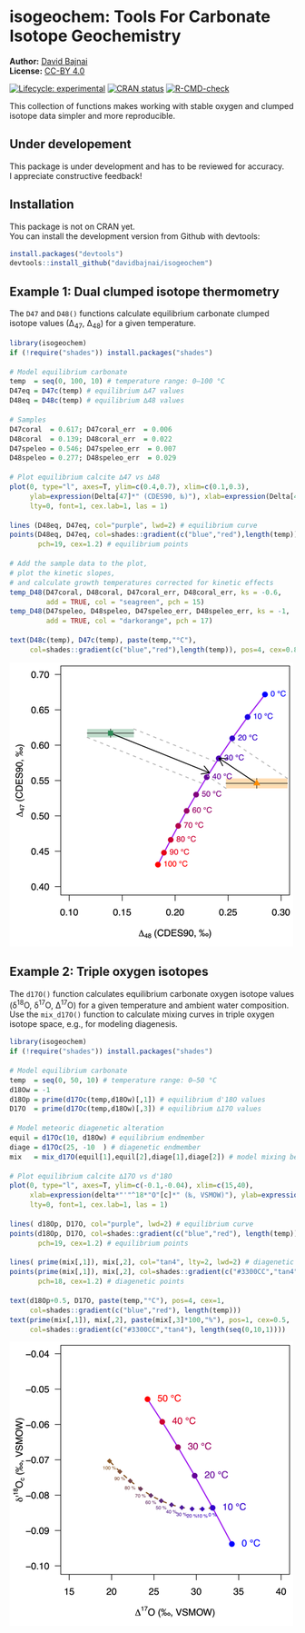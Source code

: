 
<!-- README.md is generated from README.Rmd. Please edit that file -->

# isogeochem: Tools For Carbonate Isotope Geochemistry

**Author:** [David Bajnai](https://www.davidbajnai.eu/)<br/>
**License:** [CC-BY 4.0](https://creativecommons.org/licenses/by/4.0/)

<!-- badges: start -->

[![Lifecycle:
experimental](https://img.shields.io/badge/lifecycle-experimental-orange.svg)](https://lifecycle.r-lib.org/articles/stages.html#experimental)
[![CRAN
status](https://www.r-pkg.org/badges/version/isogeochem)](https://CRAN.R-project.org/package=isogeochem)
[![R-CMD-check](https://github.com/davidbajnai/isogeochem/workflows/R-CMD-check/badge.svg)](https://github.com/davidbajnai/isogeochem/actions)
<!-- badges: end -->

This collection of functions makes working with stable oxygen and
clumped isotope data simpler and more reproducible.

## Under developement

This package is under development and has to be reviewed for
accuracy.<br/> I appreciate constructive feedback!

## Installation

This package is not on CRAN yet.<br/> You can install the development
version from Github with devtools:

``` r
install.packages("devtools")
devtools::install_github("davidbajnai/isogeochem")
```

## Example 1: Dual clumped isotope thermometry

The `D47` and `D48()` functions calculate equilibrium carbonate clumped
isotope values (∆<sub>47</sub>, ∆<sub>48</sub>) for a given temperature.

``` r
library(isogeochem)
if (!require("shades")) install.packages("shades")

# Model equilibrium carbonate
temp  = seq(0, 100, 10) # temperature range: 0—100 °C
D47eq = D47c(temp) # equilibrium ∆47 values
D48eq = D48c(temp) # equilibrium ∆48 values

# Samples
D47coral  = 0.617; D47coral_err  = 0.006
D48coral  = 0.139; D48coral_err  = 0.022
D47speleo = 0.546; D47speleo_err  = 0.007
D48speleo = 0.277; D48speleo_err  = 0.029

# Plot equilibrium calcite ∆47 vs ∆48
plot(0, type="l", axes=T, ylim=c(0.4,0.7), xlim=c(0.1,0.3),
     ylab=expression(Delta[47]*" (CDES90, ‰)"), xlab=expression(Delta[48]*" (CDES90, ‰)"),
     lty=0, font=1, cex.lab=1, las = 1)

lines (D48eq, D47eq, col="purple", lwd=2) # equilibrium curve
points(D48eq, D47eq, col=shades::gradient(c("blue","red"),length(temp)),
       pch=19, cex=1.2) # equilibrium points

# Add the sample data to the plot,
# plot the kinetic slopes,
# and calculate growth temperatures corrected for kinetic effects
temp_D48(D47coral, D48coral, D47coral_err, D48coral_err, ks = -0.6,
         add = TRUE, col = "seagreen", pch = 15)
temp_D48(D47speleo, D48speleo, D47speleo_err, D48speleo_err, ks = -1,
         add = TRUE, col = "darkorange", pch = 17)

text(D48c(temp), D47c(temp), paste(temp,"°C"),
     col=shades::gradient(c("blue","red"),length(temp)), pos=4, cex=0.8)
```

![Example 1](tools/README-example1.png)

## Example 2: Triple oxygen isotopes

The `d17O()` function calculates equilibrium carbonate oxygen isotope
values (δ<sup>18</sup>O, δ<sup>17</sup>O, ∆<sup>17</sup>O) for a given
temperature and ambient water composition. Use the `mix_d17O()` function
to calculate mixing curves in triple oxygen isotope space, e.g., for
modeling diagenesis.

``` r
library(isogeochem)
if (!require("shades")) install.packages("shades")

# Model equilibrium carbonate
temp  = seq(0, 50, 10) # temperature range: 0—50 °C
d18Ow = -1
d18Op = prime(d17Oc(temp,d18Ow)[,1]) # equilibrium d'18O values
D17O  = prime(d17Oc(temp,d18Ow)[,3]) # equilibrium ∆17O values

# Model meteoric diagenetic alteration
equil = d17Oc(10, d18Ow) # equilibrium endmember
diage = d17Oc(25, -10  ) # diagenetic endmember
mix   = mix_d17O(equil[1],equil[2],diage[1],diage[2]) # model mixing between the endmembers

# Plot equilibrium calcite ∆17O vs d'18O
plot(0, type="l", axes=T, ylim=c(-0.1,-0.04), xlim=c(15,40),
     xlab=expression(delta*"'"^18*"O"[c]*" (‰, VSMOW)"), ylab=expression(Delta^17*"O (‰, VSMOW)"),
     lty=0, font=1, cex.lab=1, las = 1)

lines( d18Op, D17O, col="purple", lwd=2) # equilibrium curve
points(d18Op, D17O, col=shades::gradient(c("blue","red"), length(temp)),
       pch=19, cex=1.2) # equilibrium points

lines( prime(mix[,1]), mix[,2], col="tan4", lty=2, lwd=2) # diagenetic curve
points(prime(mix[,1]), mix[,2], col=shades::gradient(c("#3300CC","tan4"),length(seq(0,10,1))),
       pch=18, cex=1.2) # diagenetic points

text(d18Op+0.5, D17O, paste(temp,"°C"), pos=4, cex=1,
     col=shades::gradient(c("blue","red"), length(temp)))
text(prime(mix[,1]), mix[,2], paste(mix[,3]*100,"%"), pos=1, cex=0.5,
     col=shades::gradient(c("#3300CC","tan4"), length(seq(0,10,1))))
```

![Example 2](tools/README-example2.png)
